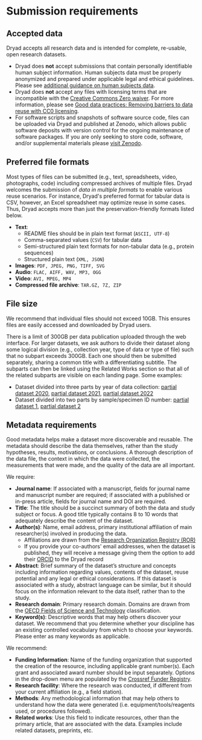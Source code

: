 <h1>Submission requirements</h1>

## Accepted data

Dryad accepts all research data and is intended for complete, re-usable, open research datasets. 

* Dryad does **not** accept submissions that contain personally identifiable human subject information. Human subjects data must be properly anonymized and prepared under applicable legal and ethical guidelines. Please see <a href="/docs/HumanSubjectsData.pdf">additional guidance on human subjects data<span class="pdfIcon" role="img" aria-label=" (PDF)"/></a>.
* Dryad does **not** accept any files with licensing terms that are incompatible with the [Creative Commons Zero waiver](http://creativecommons.org/publicdomain/zero/1.0). For more information, please see [Good data practices: Removing barriers to data reuse with CC0 licensing](https://blog.datadryad.org/2023/05/30/good-data-practices-removing-barriers-to-data-reuse-with-cc0-licensing/).
* For software scripts and snapshots of software source code, files can be uploaded via Dryad and published at Zenodo, which allows public software deposits with version control for the ongoing maintenance of software packages. If you are only seeking to store code, software, and/or supplemental materials please [visit Zenodo](https://zenodo.org).


## Preferred file formats

Most types of files can be submitted (e.g., text, spreadsheets, video, photographs, code) including compressed archives of multiple files. Dryad welcomes the submission of *data in multiple formats* to enable various reuse scenarios. For instance, Dryad's preferred format for tabular data is CSV, however, an Excel spreadsheet may optimize reuse in some cases. Thus, Dryad accepts more than just the preservation-friendly formats listed below.

* **Text**:
    * README files should be in plain text format (`ASCII, UTF-8`)
    * Comma-separated values (`CSV`) for tabular data
    * Semi-structured plain text formats for non-tabular data (e.g., protein sequences)
    * Structured plain text (`XML, JSON`)
* **Images**: `PDF, JPEG, PNG, TIFF, SVG`
* **Audio**: `FLAC, AIFF, WAV, MP3, OGG`
* **Video**: `AVI, MPEG, MP4`
* **Compressed file archive**: `TAR.GZ, 7Z, ZIP`


## File size

We recommend that individual files should not exceed 10GB. This ensures files are easily accessed and downloaded by Dryad users.

There is a limit of 300GB per data publication uploaded through the web interface. For larger datasets, we ask authors to divide their dataset along some logical division (e.g., collection year, type of data or type of file) such that no subpart exceeds 300GB. Each one should then be submitted separately, sharing a common title with a differentiating subtitle. The subparts can then be linked using the Related Works section so that all of the related subparts are visible on each landing page. Some examples:

* Dataset divided into three parts by year of data collection: [partial dataset 2020](https://doi.org/10.5061/dryad.h9w0vt4nq), [partial dataset 2021](https://doi.org/10.5061/dryad.zs7h44jf2), [partial dataset 2022](https://doi.org/10.5061/dryad.2jm63xstt)
* Dataset divided into two parts by sample/specimen ID number: [partial dataset 1](https://doi.org/10.5061/dryad.76hdr7t1p), [partial dataset 2](https://doi.org/10.5061/dryad.gmsbcc2sq)


## Metadata requirements

Good metadata helps make a dataset more discoverable and reusable. The metadata should describe the data themselves, rather than the study hypotheses, results, motivations, or conclusions. A thorough description of the data file, the context in which the data were collected, the measurements that were made, and the quality of the data are all important. 

We require:

* **Journal name**: If associated with a manuscript, fields for journal name and manuscript number are required; if associated with a published or in-press article, fields for journal name and DOI are required.
* **Title**: The title should be a succinct summary of both the data and study subject or focus. A good title typically contains 8 to 10 words that adequately describe the content of the dataset.
* **Author(s)**: Name, email address, primary institutional affiliation of main researcher(s) involved in producing the data.
    * Affiliations are drawn from the [Research Organization Registry (ROR)](http://ror.org)
    * If you provide your co-authors' email addresses, when the dataset is published, they will receive a message giving them the option to add their [ORCID](http://orcid.org) to the Dryad record
* **Abstract**: Brief summary of the dataset’s structure and concepts including information regarding values, contents of the dataset, reuse potential and any legal or ethical considerations. If this dataset is associated with a study, abstract language can be similar, but it should focus on the information relevant to the data itself, rather than to the study.
* **Research domain**: Primary research domain. Domains are drawn from the <a href="https://www.oecd.org/science/inno/38235147.pdf#page=6">OECD Fields of Science and Technology<span class="pdfIcon" role="img" aria-label=" (PDF)"/></a> classification.
* **Keyword(s)**: Descriptive words that may help others discover your dataset. We recommend that you determine whether your discipline has an existing controlled vocabulary from which to choose your keywords. Please enter as many keywords as applicable.

We recommend:

* **Funding Information**: Name of the funding organization that supported the creation of the resource, including applicable grant number(s). Each grant and associated award number should be input separately. Options in the drop-down menu are populated by the [Crossref Funder Registry](https://search.crossref.org/funding).
* **Research facility**: Where the research was conducted, if different from your current affiliation (e.g., a field station).
* **Methods**: Any methodological information that may help others to understand how the data were generated (i.e. equipment/tools/reagents used, or procedures followed).
* **Related works**: Use this field to indicate resources, other than the primary article, that are associated with the data. Examples include related datasets, preprints, etc.